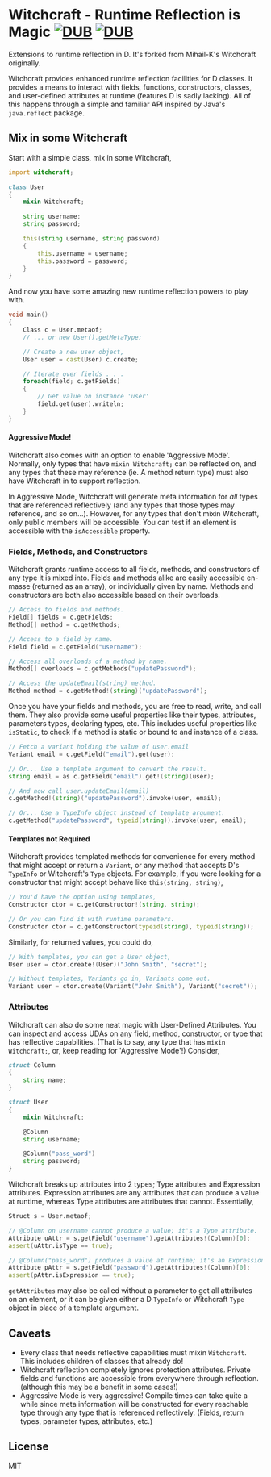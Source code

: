 # Witchcraft - Runtime Reflection is Magic [![DUB](https://img.shields.io/dub/v/witchcraft.svg)](http://code.dlang.org/packages/witchcraft) [![DUB](https://img.shields.io/dub/l/witchcraft.svg)](http://code.dlang.org/packages/witchcraft)
Extensions to runtime reflection in D. It's forked from Mihail-K's Witchcraft originally.

Witchcraft provides enhanced runtime reflection facilities for D classes. It provides a means to interact with fields, functions, constructors, classes, and user-defined attributes at runtime (features D is sadly lacking). All of this happens through a simple and familiar API inspired by Java's `java.reflect` package.

## Mix in some Witchcraft

Start with a simple class, mix in some Witchcraft,

```d
import witchcraft;

class User
{
    mixin Witchcraft;

    string username;
    string password;

    this(string username, string password)
    {
        this.username = username;
        this.password = password;
    }
}
```

And now you have some amazing new runtime reflection powers to play with.

```d
void main()
{
    Class c = User.metaof;
    // ... or new User().getMetaType;

    // Create a new user object,
    User user = cast(User) c.create;

    // Iterate over fields . . .
    foreach(field; c.getFields)
    {
        // Get value on instance 'user'
        field.get(user).writeln;
    }
}
```

#### Aggressive Mode!

Witchcraft also comes with an option to enable 'Aggressive Mode'. Normally, only types that have `mixin Witchcraft;` can be reflected on, and any types that these may reference (ie. A method return type) must also have Witchcraft in to support reflection.

In Aggressive Mode, Witchcraft will generate meta information for _all_ types that are referenced reflectively (and any types that those types may reference, and so on...). However, for any types that don't mixin Witchcraft, only public members will be accessible. You can test if an element is accessible with the `isAccessible` property.

### Fields, Methods, and Constructors

Witchcraft grants runtime access to all fields, methods, and constructors of any type it is mixed into. Fields and methods alike are easily accessible en-masse (returned as an array), or individually given by name. Methods and constructors are both also accessible based on their overloads.

```d
// Access to fields and methods.
Field[] fields = c.getFields;
Method[] method = c.getMethods;

// Access to a field by name.
Field field = c.getField("username");

// Access all overloads of a method by name.
Method[] overloads = c.getMethods("updatePassword");

// Access the updateEmail(string) method.
Method method = c.getMethod!(string)("updatePassword");
```

Once you have your fields and methods, you are free to read, write, and call them. They also provide some useful properties like their types, attributes, parameters types, declaring types, etc. This includes useful properties like `isStatic`, to check if a method is static or bound to and instance of a class.

```d
// Fetch a variant holding the value of user.email
Variant email = c.getField("email").get(user);

// Or... Use a template argument to convert the result.
string email = as c.getField("email").get!(string)(user);

// And now call user.updateEmail(email)
c.getMethod!(string)("updatePassword").invoke(user, email);

// Or... Use a TypeInfo object instead of template argument.
c.getMethod("updatePassword", typeid(string)).invoke(user, email);
```

#### Templates not Required

Witchcraft provides templated methods for convenience for every method that might accept or return a `Variant`, or any method that accepts D's `TypeInfo` or Witchcraft's `Type` objects. For example, if you were looking for a constructor that might accept behave like `this(string, string)`,

```d
// You'd have the option using templates,
Constructor ctor = c.getConstructor!(string, string);

// Or you can find it with runtime parameters.
Constructor ctor = c.getConstructor(typeid(string), typeid(string));
```

Similarly, for returned values, you could do,

```d
// With templates, you can get a User object,
User user = ctor.create!(User)("John Smith", "secret");

// Without templates, Variants go in, Variants come out.
Variant user = ctor.create(Variant("John Smith"), Variant("secret"));
```

### Attributes

Witchcraft can also do some neat magic with User-Defined Attributes. You can inspect and access UDAs on any field, method, constructor, or type that has reflective capabilities. (That is to say, any type that has `mixin Witchcraft;`, or, keep reading for 'Aggressive Mode'!) Consider,

```d
struct Column
{
    string name;
}

struct User
{
    mixin Witchcraft;

    @Column
    string username;

    @Column("pass_word")
    string password;
}
```

Witchcraft breaks up attributes into 2 types; Type attributes and Expression attributes. Expression attributes are any attributes that can produce a value at runtime, whereas Type attributes are attributes that cannot. Essentially,

```d
Struct s = User.metaof;

// @Column on username cannot produce a value; it's a Type attribute.
Attribute uAttr = s.getField("username").getAttributes!(Column)[0];
assert(uAttr.isType == true);

// @Column("pass_word") produces a value at runtime; it's an Expression attribute.
Attribute pAttr = s.getField("password").getAttributes!(Column)[0];
assert(pAttr.isExpression == true);
```

`getAttributes` may also be called without a parameter to get all attributes on an element, or it can be given either a D `TypeInfo` or Witchcraft `Type` object in place of a template argument.

## Caveats

 - Every class that needs reflective capabilities must mixin `Witchcraft`. This includes children of classes that already do!
 - Witchcraft reflection completely ignores protection attributes. Private fields and functions are accessible from everywhere through reflection. (although this may be a benefit in some cases!)
 - Aggressive Mode is very aggressive! Compile times can take quite a while since meta information will be constructed for every reachable type through any type that is referenced reflectively. (Fields, return types, parameter types, attributes, etc.)

## License

MIT
